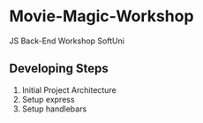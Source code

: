 # Movie-Magic-Workshop
JS Back-End Workshop SoftUni

## Developing Steps 
 1. Initial Project Architecture 
 2. Setup express
 3. Setup handlebars